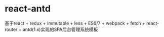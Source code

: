 # react-antd
基于react + redux + immutable + less + ES6/7 + webpack + fetch + react-router + antd(1.x)实现的SPA后台管理系统模板
